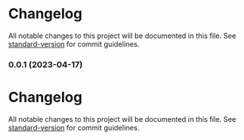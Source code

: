 # Changelog

All notable changes to this project will be documented in this file. See [standard-version](https://github.com/conventional-changelog/standard-version) for commit guidelines.

### 0.0.1 (2023-04-17)

# Changelog

All notable changes to this project will be documented in this file. See [standard-version](https://github.com/conventional-changelog/standard-version) for commit guidelines.
